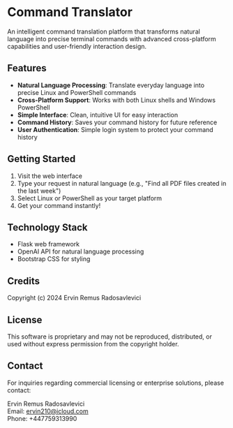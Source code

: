 # Command Translator

An intelligent command translation platform that transforms natural language into precise terminal commands with advanced cross-platform capabilities and user-friendly interaction design.

## Features

- **Natural Language Processing**: Translate everyday language into precise Linux and PowerShell commands
- **Cross-Platform Support**: Works with both Linux shells and Windows PowerShell
- **Simple Interface**: Clean, intuitive UI for easy interaction
- **Command History**: Saves your command history for future reference
- **User Authentication**: Simple login system to protect your command history

## Getting Started

1. Visit the web interface
2. Type your request in natural language (e.g., "Find all PDF files created in the last week")
3. Select Linux or PowerShell as your target platform
4. Get your command instantly!

## Technology Stack

- Flask web framework
- OpenAI API for natural language processing
- Bootstrap CSS for styling

## Credits

Copyright (c) 2024 Ervin Remus Radosavlevici

## License

This software is proprietary and may not be reproduced, distributed, or used without express permission from the copyright holder.

## Contact

For inquiries regarding commercial licensing or enterprise solutions, please contact:

Ervin Remus Radosavlevici  
Email: ervin210@icloud.com  
Phone: +447759313990